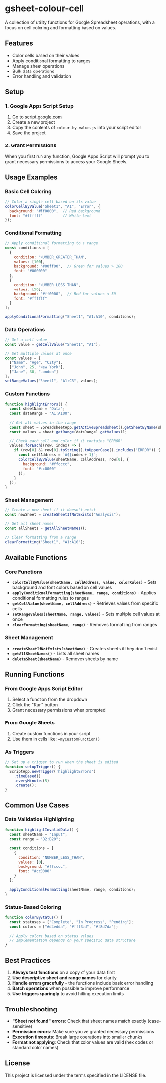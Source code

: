 # gsheet-colour-cell

A collection of utility functions for Google Spreadsheet operations, with a focus on cell coloring and formatting based on values.

## Features

- Color cells based on their values
- Apply conditional formatting to ranges
- Manage sheet operations
- Bulk data operations
- Error handling and validation

## Setup

### 1. Google Apps Script Setup

1. Go to [script.google.com](https://script.google.com)
2. Create a new project
3. Copy the contents of `colour-by-value.js` into your script editor
4. Save the project

### 2. Grant Permissions

When you first run any function, Google Apps Script will prompt you to grant necessary permissions to access your Google Sheets.

## Usage Examples

### Basic Cell Coloring

```javascript
// Color a single cell based on its value
colorCellByValue("Sheet1", "A1", "Error", {
  background: "#ff0000",  // Red background
  font: "#ffffff"         // White text
});
```

### Conditional Formatting

```javascript
// Apply conditional formatting to a range
const conditions = [
  {
    condition: "NUMBER_GREATER_THAN",
    values: [100],
    background: "#00ff00",  // Green for values > 100
    font: "#000000"
  },
  {
    condition: "NUMBER_LESS_THAN",
    values: [50],
    background: "#ff0000",  // Red for values < 50
    font: "#ffffff"
  }
];

applyConditionalFormatting("Sheet1", "A1:A10", conditions);
```

### Data Operations

```javascript
// Get a cell value
const value = getCellValue("Sheet1", "A1");

// Set multiple values at once
const values = [
  ["Name", "Age", "City"],
  ["John", 25, "New York"],
  ["Jane", 30, "London"]
];
setRangeValues("Sheet1", "A1:C3", values);
```

### Custom Functions

```javascript
function highlightErrors() {
  const sheetName = "Data";
  const dataRange = "A1:A100";
  
  // Get all values in the range
  const sheet = SpreadsheetApp.getActiveSpreadsheet().getSheetByName(sheetName);
  const values = sheet.getRange(dataRange).getValues();
  
  // Check each cell and color if it contains "ERROR"
  values.forEach((row, index) => {
    if (row[0] && row[0].toString().toUpperCase().includes("ERROR")) {
      const cellAddress = `A${index + 1}`;
      colorCellByValue(sheetName, cellAddress, row[0], {
        background: "#ffcccc",
        font: "#cc0000"
      });
    }
  });
}
```

### Sheet Management

```javascript
// Create a new sheet if it doesn't exist
const newSheet = createSheetIfNotExists("Analysis");

// Get all sheet names
const allSheets = getAllSheetNames();

// Clear formatting from a range
clearFormatting("Sheet1", "A1:A10");
```

## Available Functions

### Core Functions

- **`colorCellByValue(sheetName, cellAddress, value, colorRules)`** - Sets background and font colors based on cell values
- **`applyConditionalFormatting(sheetName, range, conditions)`** - Applies conditional formatting rules to ranges
- **`getCellValue(sheetName, cellAddress)`** - Retrieves values from specific cells
- **`setRangeValues(sheetName, range, values)`** - Sets multiple cell values at once
- **`clearFormatting(sheetName, range)`** - Removes formatting from ranges

### Sheet Management

- **`createSheetIfNotExists(sheetName)`** - Creates sheets if they don't exist
- **`getAllSheetNames()`** - Lists all sheet names
- **`deleteSheet(sheetName)`** - Removes sheets by name

## Running Functions

### From Google Apps Script Editor
1. Select a function from the dropdown
2. Click the "Run" button
3. Grant necessary permissions when prompted

### From Google Sheets
1. Create custom functions in your script
2. Use them in cells like: `=myCustomFunction()`

### As Triggers
```javascript
// Set up a trigger to run when the sheet is edited
function setupTrigger() {
  ScriptApp.newTrigger('highlightErrors')
    .timeBased()
    .everyMinutes(5)
    .create();
}
```

## Common Use Cases

### Data Validation Highlighting
```javascript
function highlightInvalidData() {
  const sheetName = "Input";
  const range = "B2:B20";
  
  const conditions = [
    {
      condition: "NUMBER_LESS_THAN",
      values: [0],
      background: "#ffcccc",
      font: "#cc0000"
    }
  ];
  
  applyConditionalFormatting(sheetName, range, conditions);
}
```

### Status-Based Coloring
```javascript
function colorByStatus() {
  const statuses = ["Complete", "In Progress", "Pending"];
  const colors = ["#d4edda", "#fff3cd", "#f8d7da"];
  
  // Apply colors based on status values
  // Implementation depends on your specific data structure
}
```

## Best Practices

1. **Always test functions** on a copy of your data first
2. **Use descriptive sheet and range names** for clarity
3. **Handle errors gracefully** - the functions include basic error handling
4. **Batch operations** when possible to improve performance
5. **Use triggers sparingly** to avoid hitting execution limits

## Troubleshooting

- **"Sheet not found" errors**: Check that sheet names match exactly (case-sensitive)
- **Permission errors**: Make sure you've granted necessary permissions
- **Execution timeouts**: Break large operations into smaller chunks
- **Format not applying**: Check that color values are valid (hex codes or standard color names)

## License

This project is licensed under the terms specified in the LICENSE file.

